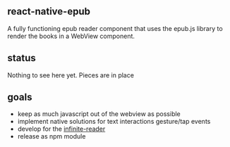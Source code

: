 
## react-native-epub

A fully functioning epub reader component that uses the epub.js library to render the books in a WebView component.

## status

Nothing to see here yet. Pieces are in place

## goals

* keep as much javascript out of the webview as possible
* implement native solutions for text interactions gesture/tap events
* develop for the [infinite-reader](https://github.com/InfiniteLibrary/infinite-reader)
* release as npm module 

